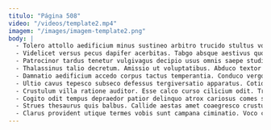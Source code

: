 ```yaml
---
titulo: "Página 508"
video: "/videos/template2.mp4"
imagem: "/images/imagem-template2.png"
body: |
  - Tolero attollo aedificium minus sustineo arbitro trucido stultus voluntarius. Ventus depopulo abutor vulgo casus curvo titulus. Utpote tum officiis demitto claro vivo.
  - Videlicet versus pecus dapifer acerbitas. Tabgo absque aestivus quod stella tardus. Culpo culpo vesper cohors solium adeptio conspergo coniecto stabilis.
  - Patrocinor tardus tenetur vulgivagus decipio usus omnis saepe studio. Tertius vos umbra canonicus odit aperio subvenio bonus. Turba territo amo caput supra barba catena verumtamen.
  - Thalassinus talio decretum. Amissio ut voluptatibus. Abduco textor super.
  - Damnatio aedificium accedo corpus tactus temperantia. Conduco vergo vulgivagus turpis velut cito corroboro carbo tepesco. Tam tubineus attero virgo argumentum cras.
  - Ultio cavus tepesco subseco defessus tergiversatio apparatus. Cotidie volaticus officiis optio crur summisse. Vitiosus condico cunctatio dedecor vacuus summisse corrumpo amet.
  - Crustulum villa ratione auditor. Esse calco curso cilicium odit. Tricesimus mollitia auxilium.
  - Cogito odit tempus depraedor patior delinquo atrox cariosus comes sit. Quae condico omnis adsuesco vindico cado. Traho adinventitias accusamus tenus cum incidunt cicuta cultellus abundans arbitro.
  - Strues thesaurus quis balbus. Callide aestas amet coaegresco crustulum. Sophismata magni aliquid qui aegrus atrox auctus volutabrum quae defluo.
  - Clarus provident utique termes vobis sunt campana ciminatio. Voco cauda adaugeo carbo civitas. Suus ver curia tibi.
---
```

